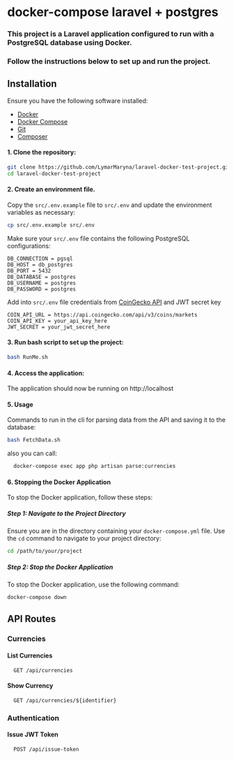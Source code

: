 # docker-compose laravel + postgres

### This project is a Laravel application configured to run with a PostgreSQL database using Docker.
### Follow the instructions below to set up and run the project.

## Installation

Ensure you have the following software installed:
- [Docker](https://docs.docker.com/get-docker/)
- [Docker Compose](https://docs.docker.com/compose/install/)
- [Git](https://git-scm.com/downloads)
- [Composer](https://getcomposer.org/download/)

#### 1. Clone the repository:

   ```bash
   git clone https://github.com/LymarMaryna/laravel-docker-test-project.git
   cd laravel-docker-test-project
   ```

#### 2. Create an environment file.

Copy the `src/.env.example` file to `src/.env` and update the environment variables as necessary:

   ```bash
   cp src/.env.example src/.env
   ```

Make sure your `src/.env` file contains the following PostgreSQL configurations:
 ```plaintext
DB_CONNECTION = pgsql
DB_HOST = db_postgres
DB_PORT = 5432
DB_DATABASE = postgres
DB_USERNAME = postgres
DB_PASSWORD = postgres
````

Add into `src/.env` file credentials from [CoinGecko API](https://www.coingecko.com/en/api/documentation) and JWT secret key

 ```plaintext
COIN_API_URL = https://api.coingecko.com/api/v3/coins/markets
COIN_API_KEY = your_api_key_here
JWT_SECRET = your_jwt_secret_here
````

#### 3. Run bash script to set up the project:

   ```bash
   bash RunMe.sh
   ```

#### 4. Access the application:

The application should now be running on http://localhost

#### 5. Usage

Commands to run in the cli for parsing data from the API and saving it to the database:

   ```bash
   bash FetchData.sh
   ```
also you can call:
 ```bash
   docker-compose exec app php artisan parse:currencies
   ```
#### 6. Stopping the Docker Application

To stop the Docker application, follow these steps:

##### Step 1: Navigate to the Project Directory

Ensure you are in the directory containing your `docker-compose.yml` file. Use the `cd` command to navigate to your project directory:

```bash
cd /path/to/your/project
```

##### Step 2: Stop the Docker Application

To stop the Docker application, use the following command:

```bash
docker-compose down
```

## API Routes

### Currencies

#### List Currencies

```http
  GET /api/currencies
```

#### Show Currency

```http
  GET /api/currencies/${identifier}
```

### Authentication

#### Issue JWT Token

```http
  POST /api/issue-token
```


